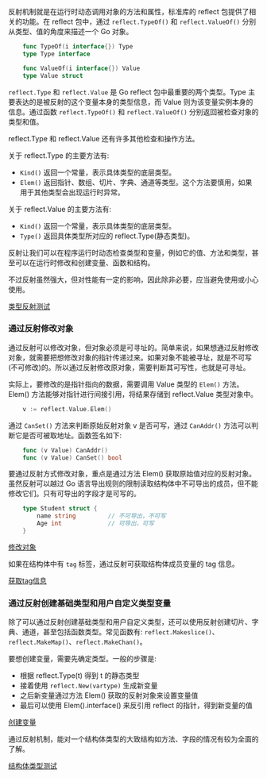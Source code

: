
反射机制就是在运行时动态调用对象的方法和属性，标准库的 reflect 包提供了相关的功能。在 reflect 包中，通过 `reflect.TypeOf()` 和 `reflect.ValueOf()` 分别从类型、值的角度来描述一个 Go 对象。
```go
    func TypeOf(i interface{}) Type
    type Type interface

    func ValueOf(i interface{}) Value
    type Value struct
```
`reflect.Type` 和 `reflect.Value` 是 Go reflect 包中最重要的两个类型。Type 主要表达的是被反射的这个变量本身的类型信息，而 Value 则为该变量实例本身的信息。通过函数 `reflect.TypeOf()` 和 `reflect.ValueOf()` 分别返回被检查对象的类型和值。

reflect.Type 和 reflect.Value 还有许多其他检查和操作方法。

关于 reflect.Type 的主要方法有:
* `Kind()` 返回一个常量，表示具体类型的底层类型。
* `Elem()` 返回指针、数组、切片、字典、通道等类型。这个方法要慎用，如果用于其他类型会出现运行时异常。

关于 reflect.Value 的主要方法有:
* `Kind()` 返回一个常量，表示具体类型的底层类型。
* `Type()` 返回具体类型所对应的 reflect.Type(静态类型)。

反射让我们可以在程序运行时动态检查类型和变量，例如它的值、方法和类型，甚至可以在运行时修改和创建变量、函数和结构。

不过反射虽然强大，但对性能有一定的影响，因此除非必要，应当避免使用或小心使用。

[类型反射测试](01/type_reflect.go)


### 通过反射修改对象

通过反射可以修改对象，但对象必须是可寻址的。简单来说，如果想通过反射修改对象，就需要把想修改对象的指针传递过来。如果对象不能被寻址，就是不可写(不可修改)的。所以通过反射修改原对象，需要判断其可写性，也就是可寻址。

实际上，要修改的是指针指向的数据，需要调用 Value 类型的 `Elem()` 方法。Elem() 方法能够对指针进行间接引用，将结果存储到 reflect.Value 类型对象中。
```go
    v := reflect.Value.Elem()
```
通过 `CanSet()` 方法来判断原始反射对象 v 是否可写，通过 `CanAddr()` 方法可以判断它是否可被取地址。函数签名如下:
```go
    func (v Value) CanAddr()
    func (v Value) CanSet() bool
```

要通过反射方式修改对象，重点是通过方法 Elem() 获取原始值对应的反射对象。虽然反射可以越过 Go 语言导出规则的限制读取结构体中不可导出的成员，但不能修改它们。只有可导出的字段才是可写的。
```go
    type Student struct {
        name string         // 不可导出，不可写
        Age int             // 可导出，可写
    }
```

[修改对象](01/settable.go)

如果在结构体中有 `tag` 标签，通过反射可获取结构体成员变量的 tag 信息。

[获取tag信息](01/tag.go)


### 通过反射创建基础类型和用户自定义类型变量

除了可以通过反射创建基础类型和用户自定义类型，还可以使用反射创建切片、字典、通道，甚至包括函数类型。常见函数有: `reflect.Makeslice()`、`reflect.MakeMap()`、`reflect.MakeChan()`。

要想创建变量，需要先确定类型。一般的步骤是:
* 根据 reflect.Type(t) 得到 t 的静态类型
* 接着使用 `reflect.New(vartype)` 生成新变量
* 之后新变量通过方法 Elem() 获取的反射对象来设置变量值
* 最后可以使用 Elem().interface() 来反引用 reflect 的指针，得到新变量的值

[创建变量](01/new.go)

通过反射机制，能对一个结构体类型的大致结构如方法、字段的情况有较为全面的了解。

[结构体类型测试](01/reflect_struct.go)
